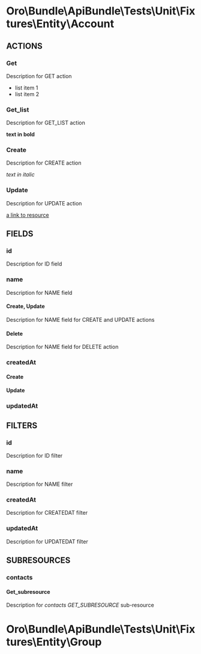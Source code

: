# Oro\Bundle\ApiBundle\Tests\Unit\Fixtures\Entity\Account

## ACTIONS

### Get

Description for GET action

- list item 1
- list item 2

### Get_list

Description for GET_LIST action

**text in bold**

### Create

Description for CREATE action

_text in italic_

### Update

Description for UPDATE action

[a link to resource](http://localhost.com)

## FIELDS

### id

Description for ID field

### name

Description for NAME field

#### Create, Update

Description for NAME field for CREATE and UPDATE actions

#### Delete

Description for NAME field for DELETE action

### createdAt

#### Create

#### Update

### updatedAt

## FILTERS

### id

Description for ID filter

### name

Description for NAME filter

### createdAt

Description for CREATEDAT filter

### updatedAt

Description for UPDATEDAT filter

## SUBRESOURCES

### contacts

#### Get_subresource

Description for *contacts GET_SUBRESOURCE* sub-resource

# Oro\Bundle\ApiBundle\Tests\Unit\Fixtures\Entity\Group
